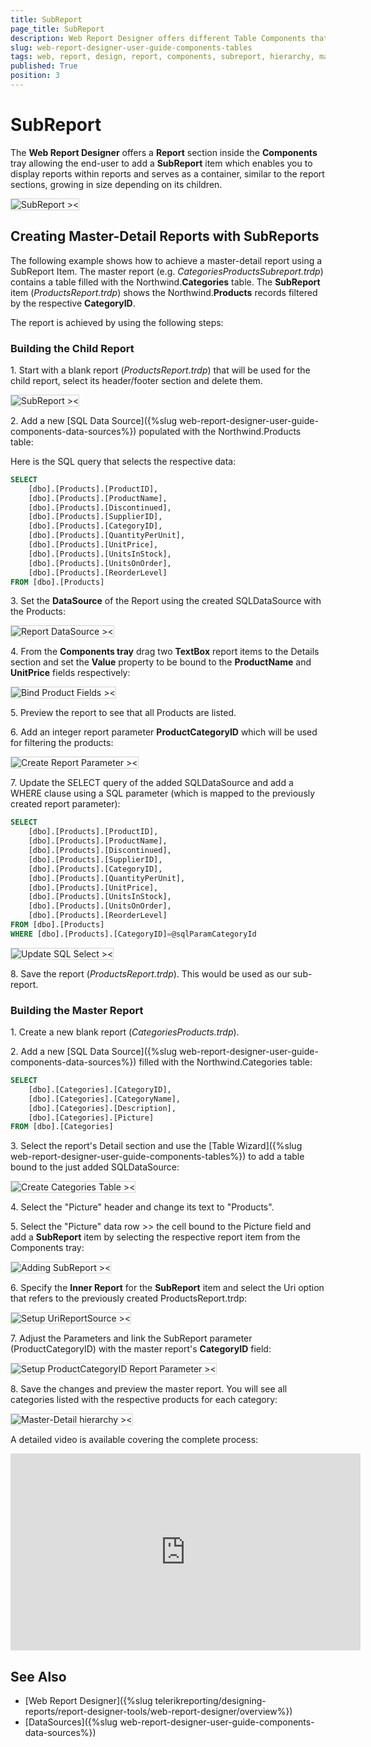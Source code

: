 ```yaml
---
title: SubReport
page_title: SubReport
description: Web Report Designer offers different Table Components that can be used to visualize the data records in the reports.
slug: web-report-designer-user-guide-components-tables
tags: web, report, design, report, components, subreport, hierarchy, master, detail
published: True
position: 3
---
```


<style>
img[alt$="><"] {
  border: 1px solid lightgrey;
}

</style>

# SubReport

The **Web Report Designer** offers a **Report** section inside the **Components** tray allowing the end-user to add a **SubReport** item which enables you to display reports within reports and serves as a container, similar to the report sections, growing in size depending on its children.

![SubReport ><](images/wrd-components-subreport.png)   

## Creating Master-Detail Reports with SubReports

The following example shows how to achieve a master-detail report using a SubReport Item. The master report (e.g. *CategoriesProductsSubreport.trdp*) contains a table filled with the Northwind.**Categories** table. The **SubReport** item (*ProductsReport.trdp*) shows the Northwind.**Products** records filtered by the respective **CategoryID**.

The report is achieved by using the following steps:

### Building the Child Report

1\. Start with a blank report (*ProductsReport.trdp*) that will be used for the child report, select its header/footer section and delete them.

![SubReport ><](images/wrd-components-subreport-new-report.png)   

2\. Add a new [SQL Data Source]({%slug web-report-designer-user-guide-components-data-sources%}) populated with the Northwind.Products table:

Here is the SQL query that selects the respective data:

```SQL
SELECT
	[dbo].[Products].[ProductID], 
	[dbo].[Products].[ProductName], 
	[dbo].[Products].[Discontinued], 
	[dbo].[Products].[SupplierID], 
	[dbo].[Products].[CategoryID], 
	[dbo].[Products].[QuantityPerUnit], 
	[dbo].[Products].[UnitPrice], 
	[dbo].[Products].[UnitsInStock], 
	[dbo].[Products].[UnitsOnOrder], 
	[dbo].[Products].[ReorderLevel]
FROM [dbo].[Products]
```

3\. Set the **DataSource** of the Report using the created SQLDataSource with the Products:

![Report DataSource ><](images/wrd-components-subreport-report-data-source.png)    

4\. From the **Components tray** drag two **TextBox** report items to the Details section and set the **Value** property to be bound to the **ProductName** and **UnitPrice** fields respectively:

![Bind Product Fields ><](images/wrd-components-subreport-bind-product-fields.png)     

5\. Preview the report to see that all Products are listed.

6\. Add an integer report parameter **ProductCategoryID** which will be used for filtering the products:

![Create Report Parameter ><](images/wrd-components-subreport-create-report-parameter.png)   

7\. Update the SELECT query of the added SQLDataSource and add a WHERE clause using a SQL parameter (which is mapped to the previously created report parameter):

```SQL 
SELECT
	[dbo].[Products].[ProductID], 
	[dbo].[Products].[ProductName], 
	[dbo].[Products].[Discontinued], 
	[dbo].[Products].[SupplierID], 
	[dbo].[Products].[CategoryID], 
	[dbo].[Products].[QuantityPerUnit], 
	[dbo].[Products].[UnitPrice], 
	[dbo].[Products].[UnitsInStock], 
	[dbo].[Products].[UnitsOnOrder], 
	[dbo].[Products].[ReorderLevel]
FROM [dbo].[Products]
WHERE [dbo].[Products].[CategoryID]=@sqlParamCategoryId
```

![Update SQL Select ><](images/wrd-components-subreport-update-sql-select.png)    

8\. Save the report (*ProductsReport.trdp*). This would be used as our sub-report.

### Building the Master Report

1\. Create a new blank report (*CategoriesProducts.trdp*).

2\. Add a new [SQL Data Source]({%slug web-report-designer-user-guide-components-data-sources%}) filled with the Northwind.Categories table:

```SQL
SELECT
	[dbo].[Categories].[CategoryID], 
	[dbo].[Categories].[CategoryName], 
	[dbo].[Categories].[Description], 
	[dbo].[Categories].[Picture]
FROM [dbo].[Categories]
```

3\. Select the report's Detail section and use the [Table Wizard]({%slug web-report-designer-user-guide-components-tables%}) to add a table bound to the just added SQLDataSource:

![Create Categories Table ><](images/wrd-components-subreport-create-categories-table.png)   

4\. Select the "Picture" header and change its text to "Products".

5\. Select the "Picture" data row >> the cell bound to the Picture field and add a **SubReport** item by selecting the respective report item from the Components tray:

![Adding SubReport ><](images/wrd-components-subreport-adding-subreport.png)   

6\. Specify the **Inner Report** for the **SubReport** item and select the Uri option that refers to the previously created ProductsReport.trdp:

![Setup UriReportSource ><](images/wrd-components-subreport-urireportsource.png)   

7\. Adjust the Parameters and link the SubReport parameter (ProductCategoryID) with the master report's **CategoryID** field:

![Setup ProductCategoryID Report Parameter ><](images/wrd-components-subreport-setup-productcategoryid-report-parameter.png)   

8\. Save the changes and preview the master report. You will see all categories listed with the respective products for each category: 

![Master-Detail hierarchy ><](images/wrd-components-subreport-master-detail-hierarchy.png)    

A detailed video is available covering the complete process:

<iframe width="560" height="315" src="https://www.youtube.com/embed/TDRZETEWtSk?si=Lgm3HkxytrWh0zTB" title="YouTube video player" frameborder="0" allow="accelerometer; autoplay; clipboard-write; encrypted-media; gyroscope; picture-in-picture; web-share" referrerpolicy="strict-origin-when-cross-origin" allowfullscreen></iframe>

## See Also

* [Web Report Designer]({%slug telerikreporting/designing-reports/report-designer-tools/web-report-designer/overview%}) 
* [DataSources]({%slug web-report-designer-user-guide-components-data-sources%}) 


